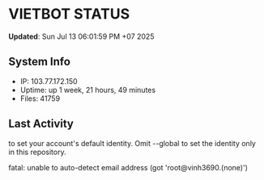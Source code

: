 # VIETBOT STATUS
**Updated**: Sun Jul 13 06:01:59 PM +07 2025

## System Info
- IP: 103.77.172.150
- Uptime: up 1 week, 21 hours, 49 minutes
- Files: 41759

## Last Activity

to set your account's default identity.
Omit --global to set the identity only in this repository.

fatal: unable to auto-detect email address (got 'root@vinh3690.(none)')
